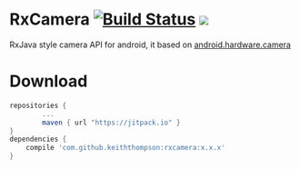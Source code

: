 # RxCamera [![Build Status](https://travis-ci.org/keiththompson/RxCamera.svg?branch=master)](https://travis-ci.org/keiththompson/RxCamera) [![](https://jitpack.io/v/keiththompson/RxCamera.svg)](https://jitpack.io/#keiththompson/RxCamera)


RxJava style camera API for android, it based on [android.hardware.camera](http://developer.android.com/intl/es/reference/android/hardware/Camera.html)

# Download

```groovy
repositories {
        ...
        maven { url "https://jitpack.io" }
}
dependencies {
	compile 'com.github.keiththompson:rxcamera:x.x.x'
}
```
